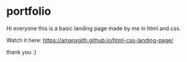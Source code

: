 # portfolio
Hi everyone this is a basic landing page made by me in html and css.


Watch it here: https://amansgith.github.io/html-css-landing-page/


thank you :)
